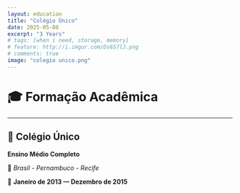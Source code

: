```yaml
---
layout: education
title: "Colégio Único"
date: 2025-05-08
excerpt: "3 Years"
# tags: [when i need, storage, memory]
# feature: http://i.imgur.com/Ds6S7lJ.png
# comments: true
image: "colegio unico.png"
---
```


# 🎓 Formação Acadêmica

---

## 🏫 Colégio Único
**Ensino Médio Completo**

📍 *Brasil - Pernambuco - Recife*

📅 **Janeiro de 2013 — Dezembro de 2015**